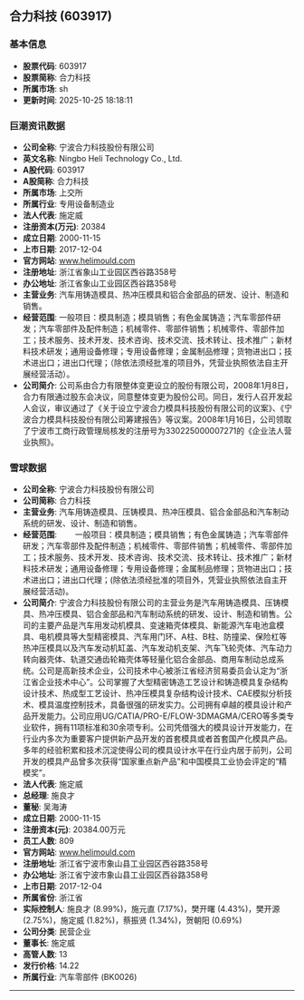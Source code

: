 ## 合力科技 (603917)

### 基本信息

- **股票代码**: 603917
- **股票简称**: 合力科技
- **所属市场**: sh
- **更新时间**: 2025-10-25 18:18:11

### 巨潮资讯数据

- **公司全称**: 宁波合力科技股份有限公司
- **英文名称**: Ningbo Heli Technology Co., Ltd.
- **A股代码**: 603917
- **A股简称**: 合力科技
- **所属市场**: 上交所
- **所属行业**: 专用设备制造业
- **法人代表**: 施定威
- **注册资本(万元)**: 20384
- **成立日期**: 2000-11-15
- **上市日期**: 2017-12-04
- **官方网站**: www.helimould.com
- **注册地址**: 浙江省象山工业园区西谷路358号
- **办公地址**: 浙江省象山工业园区西谷路358号
- **主营业务**: 汽车用铸造模具、热冲压模具和铝合金部品的研发、设计、制造和销售。
- **经营范围**: 一般项目：模具制造；模具销售；有色金属铸造；汽车零部件研发；汽车零部件及配件制造；机械零件、零部件销售；机械零件、零部件加工；技术服务、技术开发、技术咨询、技术交流、技术转让、技术推广；新材料技术研发；通用设备修理；专用设备修理；金属制品修理；货物进出口；技术进出口；进出口代理；（除依法须经批准的项目外，凭营业执照依法自主开展经营活动）。
- **公司简介**: 公司系由合力有限整体变更设立的股份有限公司，2008年1月8日，合力有限通过股东会决议，同意整体变更为股份公司。同日，发行人召开发起人会议，审议通过了《关于设立宁波合力模具科技股份有限公司的议案》、《宁波合力模具科技股份有限公司筹建报告》等议案。2008年1月16日，公司领取了宁波市工商行政管理局核发的注册号为330225000007271的《企业法人营业执照》。

### 雪球数据

- **公司全称**: 宁波合力科技股份有限公司
- **公司简称**: 合力科技
- **主营业务**: 汽车用铸造模具、压铸模具、热冲压模具、铝合金部品和汽车制动系统的研发、设计、制造和销售。
- **经营范围**: 　　一般项目：模具制造；模具销售；有色金属铸造；汽车零部件研发；汽车零部件及配件制造；机械零件、零部件销售；机械零件、零部件加工；技术服务、技术开发、技术咨询、技术交流、技术转让、技术推广；新材料技术研发；通用设备修理；专用设备修理；金属制品修理；货物进出口；技术进出口；进出口代理；(除依法须经批准的项目外，凭营业执照依法自主开展经营活动)。
- **公司简介**: 宁波合力科技股份有限公司的主营业务是汽车用铸造模具、压铸模具、热冲压模具、铝合金部品和汽车制动系统的研发、设计、制造和销售。公司的主要产品是汽车用发动机模具、变速箱壳体模具、新能源汽车电池盒模具、电机模具等大型精密模具、汽车用门环、A柱、B柱、防撞梁、保险杠等热冲压模具以及汽车发动机缸盖、汽车发动机支架、汽车飞轮壳体、汽车动力转向器壳体、轨道交通齿轮箱壳体等轻量化铝合金部品、商用车制动总成系统。公司是高新技术企业，公司技术中心被浙江省经济贸易委员会认定为“浙江省企业技术中心”。公司掌握了大型精密铸造工艺设计和铸造模具复杂结构设计技术、热成型工艺设计、热冲压模具复杂结构设计技术、CAE模拟分析技术、模具温度控制技术，具备很强的研发实力。公司拥有卓越的模具设计和产品开发能力。公司应用UG/CATIA/PRO-E/FLOW-3DMAGMA/CERO等多类专业软件，拥有11项标准和30余项专利。公司凭借强大的模具设计开发能力，在行业内多次为重要客户提供新产品开发的首套模具或者首套国产化模具产品。多年的经验积累和技术沉淀使得公司的模具设计水平在行业内居于前列，公司开发的模具产品曾多次获得“国家重点新产品”和中国模具工业协会评定的“精模奖”。
- **法人代表**: 施定威
- **总经理**: 施良才
- **董秘**: 吴海涛
- **成立日期**: 2000-11-15
- **注册资本(元)**: 20384.00万元
- **员工人数**: 809
- **官方网站**: www.helimould.com
- **注册地址**: 浙江省宁波市象山县工业园区西谷路358号
- **办公地址**: 浙江省宁波市象山县工业园区西谷路358号
- **上市日期**: 2017-12-04
- **所属省份**: 浙江省
- **实际控制人**: 施良才 (8.99%)，施元直 (7.17%)，樊开曙 (4.43%)，樊开源 (2.75%)，施定威 (1.82%)，蔡振贤 (1.34%)，贺朝阳 (0.69%)
- **公司分类**: 民营企业
- **董事长**: 施定威
- **高管人数**: 13
- **发行价格**: 14.22
- **所属行业**: 汽车零部件 (BK0026)

---